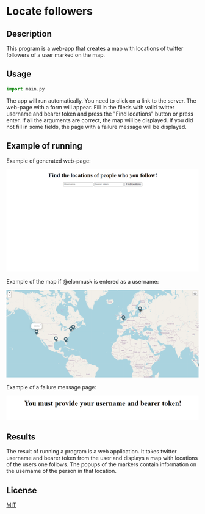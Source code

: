 # Locate followers

## Description
This program is a web-app that creates a map with locations of twitter
followers of a user marked on the map.

## Usage
``` python
import main.py
```
The app will run automatically. You need to click on a link to the server.
The web-page with a form will appear. Fill in the fileds with valid twitter
username and bearer token and press the "Find locations" button or press enter.
If all the arguments are correct, the map will be displayed. If you did not
fill in some fields, the page with a failure message will be displayed.

## Example of running
Example of generated web-page:

![Output](/images/img1.png?raw=true "output")

Example of the map if @elonmusk is entered as a username:

![Output](/images/img2.png?raw=true "output")

Example of a failure message page:

![Output](/images/img3.png?raw=true "output")

## Results
The result of running a program is a web application. It takes twitter username
and bearer token from the user and displays a map with locations of the users
one follows. The popups of the markers contain information on the username of
the person in that location.

## License
[MIT](https://github.com/linvieson/twitter-api/blob/main/LICENSE.txt)
